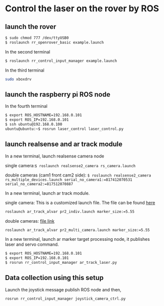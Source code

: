 # Control the laser on the rover by ROS
## launch the rover

```sh
$ sudo chmod 777 /dev/ttyUSB0
$ roslaunch rr_openrover_basic example.launch 
```
In the second terminal
```sh
$ roslaunch rr_control_input_manager example.launch 
```

In the third terminal
```sh
sudo xboxdrv
```
## launch the raspberry pi ROS node
In the fourth terminal
```sh
$ export ROS_HOSTNAME=192.168.0.101
$ export ROS_IP=192.168.0.101
$ ssh ubuntu@192.168.0.100
ubuntu@ubuntu:~$ rosrun laser_control laser_control.py
```

## launch realsense and ar track module


In a new terminal, launch realsense camera node

single camera:```$ roslaunch realsense2_camera rs_camera.launch ```

double cameras (cam1 front cam2 side): ```$ roslaunch realsense2_camera rs_multiple_devices.launch serial_no_camera1:=817412070531 serial_no_camera2:=817512070887 ```

In a new terminal, launch ar track module. 

single camera:
This is a customized launch file. The file can be found [here](https://drive.google.com/file/d/1miq6X2cE-JwfbShJRTCDqtUExPz_c5U9/view?usp=sharing)
```sh
roslaunch ar_track_alvar pr2_indiv.launch marker_size:=5.55
```

double cameras:
[file link](https://drive.google.com/file/d/1GQ4_lW7yanbjQKli5eGf49y-BIxuhWt7/view?usp=sharing)
```sh
roslaunch ar_track_alvar pr2_multi_camera.launch marker_size:=5.55
```

In a new terminal, launch ar marker target processing node, it publishes laser and servo command.
```sh
$ export ROS_HOSTNAME=192.168.0.101
$ export ROS_IP=192.168.0.101
$ rosrun rr_control_input_manager ar_track_laser.py
```

## Data collection using this setup

Launch the joystick message publish ROS node and then,

```
rosrun rr_control_input_manager joystick_camera_ctrl.py
```
